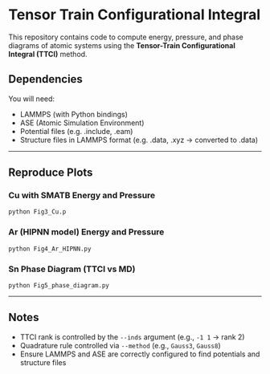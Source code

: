 # Tensor Train Configurational Integral

This repository contains code to compute energy, pressure, and phase diagrams of atomic systems using the **Tensor-Train Configurational Integral (TTCI)** method.

## Dependencies

You will need:

- LAMMPS (with Python bindings)
- ASE (Atomic Simulation Environment)
- Potential files (e.g. .include, .eam)
- Structure files in LAMMPS format (e.g. .data, .xyz → converted to .data)

---

## Reproduce Plots

### Cu with SMATB Energy and Pressure

    python Fig3_Cu.p

### Ar (HIPNN model) Energy and Pressure

    python Fig4_Ar_HIPNN.py

### Sn Phase Diagram (TTCI vs MD)

    python Fig5_phase_diagram.py

---

## Notes

- TTCI rank is controlled by the `--inds` argument (e.g., `-1 1` → rank 2)
- Quadrature rule controlled via `--method` (e.g., `Gauss3`, `Gauss8`)
- Ensure LAMMPS and ASE are correctly configured to find potentials and structure files
